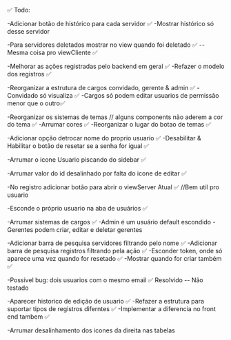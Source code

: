 ✅ Todo:

-Adicionar botão de histórico para cada servidor ✅
  -Mostrar histórico só desse servidor

-Para servidores deletados mostrar no view quando foi deletado ✅
  --Mesma coisa pro viewCliente ✅

-Melhorar as ações registradas pelo backend em geral ✅ 
  -Refazer o modelo dos registros ✅ 

-Reorganizar a estrutura de cargos convidado, gerente & admin ✅
  -Convidado só visualiza ✅
  -Cargos só podem editar usuarios de permissão menor que o outro✅

-Reorganizar os sistemas de temas // alguns components não aderem a cor do tema ✅
  -Arrumar cores ✅
  -Reorganizar o lugar do botao de temas ✅

-Adicionar opção detrocar nome do proprio usuario ✅
  -Desabilitar & Habilitar o botão de resetar se a senha for igual ✅

-Arrumar o icone Usuario piscando do sidebar ✅

-Arrumar valor do id desalinhado  por falta do icone de editar ✅

-No registro adicionar botão para abrir o viewServer Atual ✅ //Bem util pro usuario

-Esconde o próprio usuario na aba de usuários ✅

-Arrumar sistemas de cargos ✅
  -Admin é um usuário default escondido
  -Gerentes podem criar, editar e deletar gerentes

-Adicionar barra de pesquisa servidores filtrando pelo nome ✅
-Adicionar barra de pesquisa registros filtrando pela ação ✅
-Esconder token, onde só aparece uma vez quando for resetado ✅
  -Mostrar quando for criar também ✅

-Possivel bug: dois usuarios com o mesmo email ✅ Resolvido -- Não testado

-Aparecer historico de edição de usuario ✅
  -Refazer a estrutura para suportar tipos de registros diferntes ✅
  -Implementar a diferencia no front end tambem  ✅

-Arrumar desalinhamento dos icones da direita nas tabelas

